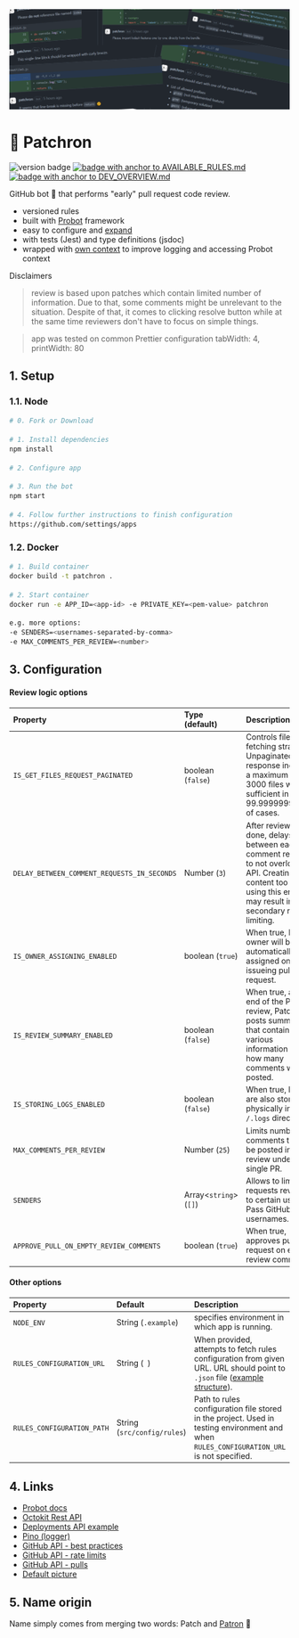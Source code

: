 <img src="./.github/images/banner.png" alt="banner image">

# 🐶 Patchron

<p>
<img src="https://img.shields.io/badge/1.2.1-ffa06b" alt="version badge"/>
<a href="./.github/AVAILABLE_RULES.md" target="_blank">
    <img src="https://img.shields.io/badge/--%3E%20List%20of%20available%20rules%20%3C---65f9a0" alt="badge with anchor to AVAILABLE_RULES.md"/>
</a> <a href="./.github/DEV_OVERVIEW.md" target="_blank">
    <img src="https://img.shields.io/badge/--%3E%20For%20Developer%20%3C---a175e8" alt="badge with anchor to DEV_OVERVIEW.md "/>
</a>
</p>

<p align="justify">
GitHub bot 🤖 that performs "early" pull request code review. 
</p>

-   versioned rules
-   built with [Probot](https://probot.github.io/docs/) framework
-   easy to configure and [expand](./.github/DEV_OVERVIEW.md)
-   with tests (Jest) and type definitions (jsdoc)
-   wrapped with [own context](./src/builders/PatchronContext.js) to improve logging and accessing Probot context

Disclaimers

> review is based upon patches which contain limited number of information. Due to that, some comments might be unrelevant to the situation. Despite of that, it comes to clicking resolve button while at the same time reviewers don't have to focus on simple things.

> app was tested on common Prettier configuration tabWidth: 4, printWidth: 80

## 1. Setup

### 1.1. Node

```sh
# 0. Fork or Download

# 1. Install dependencies
npm install

# 2. Configure app

# 3. Run the bot
npm start

# 4. Follow further instructions to finish configuration
https://github.com/settings/apps

```

### 1.2. Docker

```sh
# 1. Build container
docker build -t patchron .

# 2. Start container
docker run -e APP_ID=<app-id> -e PRIVATE_KEY=<pem-value> patchron

e.g. more options:
-e SENDERS=<usernames-separated-by-comma>
-e MAX_COMMENTS_PER_REVIEW=<number>
```

## 3. Configuration

#### Review logic options

| Property                                    | Type (default)               | Description                                                                                                                                                                 |
| :------------------------------------------ | :--------------------------- | :-------------------------------------------------------------------------------------------------------------------------------------------------------------------------- |
| `IS_GET_FILES_REQUEST_PAGINATED`            | boolean (`false`)            | Controls files fetching strategy. Unpaginated response includes a maximum of 3000 files which is sufficient in 99.9999999999% of cases.                                     |
| `DELAY_BETWEEN_COMMENT_REQUESTS_IN_SECONDS` | Number (`3`)                 | After review is done, delays time between each comment request to not overload API. Creating content too quickly using this endpoint may result in secondary rate limiting. |
| `IS_OWNER_ASSIGNING_ENABLED`                | boolean (`true`)             | When true, PR owner will be automatically assigned on issueing pull request.                                                                                                |
| `IS_REVIEW_SUMMARY_ENABLED`                 | boolean (`false`)            | When true, at the end of the PR review, Patchron posts summary that contains various information e.g. how many comments were posted.                                        |
| `IS_STORING_LOGS_ENABLED`                   | boolean (`false`)            | When true, logs are also stored physically in `/.logs` directory.                                                                                                           |
| `MAX_COMMENTS_PER_REVIEW`                   | Number (`25`)                | Limits number of comments that can be posted in single review under single PR.                                                                                              |
| `SENDERS`                                   | Array&lt;`string`&gt; (`[]`) | Allows to limit pull requests reviews to certain users. Pass GitHub usernames.                                                                                              |
| `APPROVE_PULL_ON_EMPTY_REVIEW_COMMENTS`     | boolean (`true`)             | When true, approves pull request on empty review comments.                                                                                                                  |

#### Other options

| Property                   | Default                     | Description                                                                                                                                           |
| :------------------------- | :-------------------------- | :---------------------------------------------------------------------------------------------------------------------------------------------------- |
| `NODE_ENV`                 | String (`.example`)         | specifies environment in which app is running.                                                                                                        |
| `RULES_CONFIGURATION_URL`  | String (` `)                | When provided, attempts to fetch rules configuration from given URL. URL should point to `.json` file ([example structure](./src/config/rules.json)). |
| `RULES_CONFIGURATION_PATH` | String (`src/config/rules`) | Path to rules configuration file stored in the project. Used in testing environment and when `RULES_CONFIGURATION_URL` is not specified.              |

## 4. Links

-   [Probot docs](https://probot.github.io/docs/)
-   [Octokit Rest API](https://octokit.github.io/rest.js)
-   [Deployments API example](https://developer.github.com/v3/repos/deployments/)
-   [Pino (logger)](https://getpino.io/#/)
-   [GitHub API - best practices](https://docs.github.com/en/rest/guides/best-practices-for-integrators)
-   [GitHub API - rate limits](https://docs.github.com/en/developers/apps/building-github-apps/rate-limits-for-github-apps)
-   [GitHub API - pulls](https://docs.github.com/en/rest/reference/pulls)
-   [Default picture](https://pixabay.com/vectors/dog-pet-hound-black-eye-animal-151123/)

## 5. Name origin

Name simply comes from merging two words: Patch and [Patron](<https://en.wikipedia.org/wiki/Patron_(dog)>) 🐶
